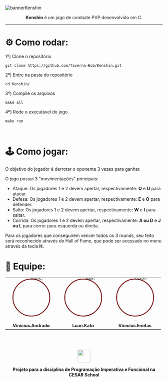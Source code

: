![bannerKenshin](https://github.com/Taverna-Hub/KenshinGame/blob/d3081bff0b3ea50d42e5d123939c9f5c31b0175d/bannerkenshin.jpeg)

<p align="center"><b>Kenshin</b> é um jogo de combate PVP desenvolvido em C.</p>

---

# ⚙️ Como rodar:

1º)  Clone o repositório
```
git clone https://github.com/Taverna-Hub/Kenshin.git
```

2º)  Entre na pasta do repositório
```
cd Kenshin/
```

3º)  Compile os arquivos
```
make all
```

4º)  Rode o executável do jogo
```
make run
```

<br>

# 🕹️ Como jogar:
O objetivo do jogador é derrotar o oponente 3 vezes para ganhar.

O jogo possui 3 "movimentações" principais:
- Ataque: Os jogadores 1 e 2 devem apertar, respectivamente: <b>Q</b> e <b>U</b> para atacar.
- Defesa: Os jogadores 1 e 2 devem apertar, respectivamente: <b>E</b> e <b>O</b> para defender.
- Salto: Os jogadores 1 e 2 devem apertar, respectivamente: <b>W</b> e <b>I</b> para saltar.
- Corrida: Os jogadores 1 e 2 devem apertar, respectivamente: <b>A ou D</b> e <b>J ou L</b> para correr para esquerda ou direita.

Para os jogadores que conseguirem vencer todos os 3 rounds, seu feito será reconhecido através do Hall of Fame, que pode ser acessado no menu através da tecla <b>H<b>.

# 👥 Equipe:
<table align="center">
<tr align="center">
   <td align="center" style="word-wrap: break-word; width: 150.0; height: 150.0">
        <a href="https://github.com/viniciusdandrade">
        <div  
          style="border: 3px solid #7f1d1d; border-radius: 50%; width: 115px; height: 115px; display: flex; align-items: center; justify-content: center;">
            <img src="https://github.com/Taverna-Hub/KenshinGame/blob/622efda3163792adf2ff7d4f066d504446a544be/viniciuskenshin.png" style="border-radius:50%;align-items:center;justify-content:center;overflow:hidden; width: 150px; " alt="Vinicius"/>
        </div>
            <br />
            <sub style="font-size:14px"><b>Vinicius Andrade</b></sub>
        </a>
    </td>
    <td align="center" style="word-wrap: break-word; width: 150.0; height: 150.0">
        <a href="https://github.com/n3waz">
            <div style="border: 3px solid #7f1d1d; border-radius: 50%; width: 115px; height: 115px; display: flex; align-items: center; justify-content: center;">
              <img src="https://github.com/Taverna-Hub/KenshinGame/blob/622efda3163792adf2ff7d4f066d504446a544be/luankenshin.png" style="border-radius:50%;align-items:center;justify-content:center;overflow:hidden; width: 150px; " alt="Kato"/>
            </div>
            <br />
            <sub style="font-size:14px;"><b>Luan Kato</b></sub>
        </a>
    </td>
    <td align="center" style="word-wrap: break-word; width: 150.0; height: 150.0">
        <a href="https://github.com/ViniciusFreitas2801">
        <div  
          style="border: 3px solid #7f1d1d; border-radius: 50%; width: 115px; height: 115px; display: flex; align-items: center; justify-content: center;">
            <img src="https://github.com/Taverna-Hub/KenshinGame/blob/622efda3163792adf2ff7d4f066d504446a544be/vinicookiekenshin.png" style="border-radius:50%;align-items:center;justify-content:center;overflow:hidden; width: 150px; " alt="Cookie"/>
        </div>
            <br />
            <sub style="font-size:14px"><b>Vinicius Freitas</b></sub>
        </a>
    </td>
</tr>
</table>



<br>
<br>
<p align="center"><img src="https://github.com/Taverna-Hub/ForgeSheets/assets/117609505/9287638f-8716-4e62-9989-a40882fbfed6" width="40px"></p>
<p align="center">Projeto para a disciplina de <strong>Programação Imperativa e Funcional</strong> na <strong>CESAR School‎‎</strong></p>
